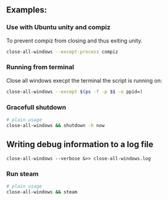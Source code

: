 ## Examples:

### Use with Ubuntu unity and compiz
To prevent compiz from closing and thus exiting unity.
```bash
close-all-windows --except-process compiz
```

### Running from terminal
Close all windows execpt the terminal the script is running on:
```bash
close-all-windows --except $(ps -f -p $$ -o ppid=)
```

### Gracefull shutdown
```bash
# plain usage
close-all-windows && shutdown -h now
```

## Writing debug information to a log file
```
close-all-windows --verbose &>> close-all-windows.log
```

### Run steam
```bash
# plain usage
close-all-windows && steam
```
